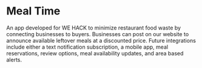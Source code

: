 # Meal Time
An app developed for WE HACK to minimize restaurant food waste by connecting businesses to buyers. 
Businesses can post on our website to announce available leftover meals at a discounted price. 
Future integrations include either a text notification subscription, a mobile app, meal reservations, review options, meal availability updates, and area based alerts. 
